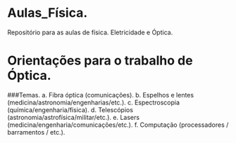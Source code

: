 # Aulas_Física.
Repositório para as aulas de física. Eletricidade e Óptica.
# Orientações para o trabalho de Óptica. 
###Temas.
    a. Fibra óptica (comunicações).
    b. Espelhos e lentes (medicina/astronomia/engenharias/etc.).
    c. Espectroscopia (química/engenharia/física).
    d. Telescópios (astronomia/astrofísica/militar/etc.).
    e. Lasers (medicina/engenharia/comunicações/etc.).
    f. Computação (processadores / barramentos / etc.).
